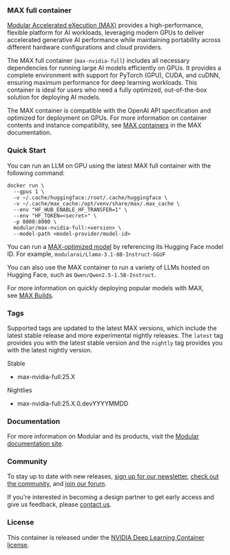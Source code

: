 
<!-- markdownlint-disable -->

### **MAX full container**

[Modular Accelerated eXecution (MAX)⁠](https://docs.modular.com/max/) provides a high-performance, flexible platform for AI workloads, leveraging modern GPUs to deliver accelerated generative AI performance while maintaining portability across different hardware configurations and cloud providers.

The MAX full container (`max-nvidia-full`) includes all necessary dependencies for running large AI models efficiently on GPUs. It provides a complete environment with support for PyTorch (GPU), CUDA, and cuDNN, ensuring maximum performance for deep learning workloads. This container is ideal for users who need a fully optimized, out-of-the-box solution for deploying AI models.

The MAX container is compatible with the OpenAI API specification and optimized for deployment on GPUs. For more information on container contents and instance compatibility, see [MAX containers⁠](https://docs.modular.com/max/container/) in the MAX documentation.

### **Quick Start**

You can run an LLM on GPU using the latest MAX full container with the following command:

```
docker run \
  --gpus 1 \
  -v ~/.cache/huggingface:/root/.cache/huggingface \
  -v ~/.cache/max_cache:/opt/venv/share/max/.max_cache \
  --env "HF_HUB_ENABLE_HF_TRANSFER=1" \
  --env "HF_TOKEN=<secret>" \
  -p 8000:8000 \
  modular/max-nvidia-full:<version> \
  --model-path <model-provider/model-id>
```

You can run a [MAX-optimized model⁠](https://huggingface.co/modularai)⁠ by referencing its Hugging Face model ID. For example, `modularai/Llama-3.1-8B-Instruct-GGUF`

You can also use the MAX container to run a variety of LLMs hosted on Hugging Face, such as `Qwen/Qwen2.5-1.5B-Instruct`.

For more information on quickly deploying popular models with MAX, see [MAX Builds⁠](https://builds.modular.com/).

### **Tags**

Supported tags are updated to the latest MAX versions, which include the latest stable release and more experimental nightly releases. The `latest` tag provides you with the latest stable version and the `nightly` tag provides you with the latest nightly version.

Stable

- max-nvidia-full:25.X

Nightlies

- max-nvidia-full:25.X.0.devYYYYMMDD

### **Documentation**

For more information on Modular and its products, visit the [Modular documentation site⁠](https://docs.modular.com/).

### **Community**

To stay up to date with new releases, [sign up for our newsletter⁠](https://www.modular.com/modverse#signup), [check out the community⁠](https://www.modular.com/community), and [join our forum⁠](https://forum.modular.com/).

If you're interested in becoming a design partner to get early access and give us feedback, please [contact us⁠](https://www.modular.com/company/contact).

### **License**

This container is released under the [NVIDIA Deep Learning Container license⁠](https://developer.download.nvidia.com/licenses/NVIDIA_Deep_Learning_Container_License.pdf?t=eyJscyI6ImdzZW8iLCJsc2QiOiJodHRwczovL3d3dy5nb29nbGUuY29tLyJ9).
